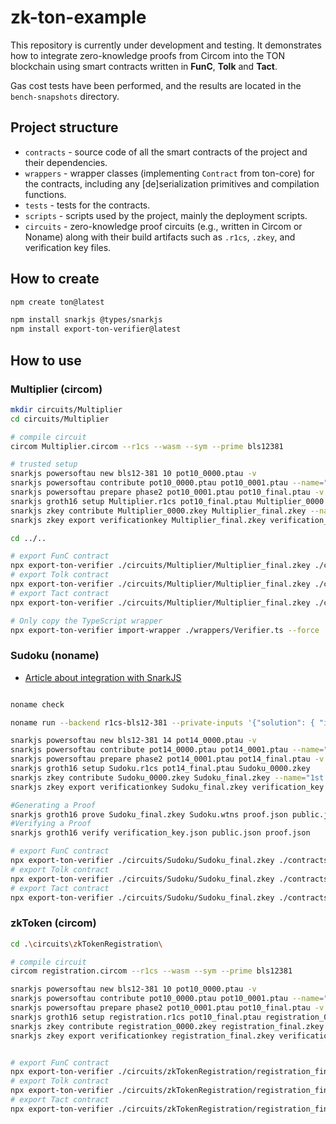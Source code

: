 # zk-ton-example

This repository is currently under development and testing.
It demonstrates how to integrate zero-knowledge proofs from Circom into the TON blockchain using smart contracts written in **FunC**, **Tolk** and **Tact**.

Gas cost tests have been performed, and the results are located in the `bench-snapshots` directory.

## Project structure

- `contracts` - source code of all the smart contracts of the project and their dependencies.
- `wrappers` - wrapper classes (implementing `Contract` from ton-core) for the contracts, including any [de]serialization primitives and compilation functions.
- `tests` - tests for the contracts.
- `scripts` - scripts used by the project, mainly the deployment scripts.
- `circuits` - zero-knowledge proof circuits (e.g., written in Circom or Noname) along with their build artifacts such as `.r1cs`, `.zkey`, and verification key files.

## How to create

```sh
npm create ton@latest

npm install snarkjs @types/snarkjs
npm install export-ton-verifier@latest
```

## How to use

### Multiplier (circom) 

```sh
mkdir circuits/Multiplier
cd circuits/Multiplier

# compile circuit
circom Multiplier.circom --r1cs --wasm --sym --prime bls12381

# trusted setup
snarkjs powersoftau new bls12-381 10 pot10_0000.ptau -v
snarkjs powersoftau contribute pot10_0000.ptau pot10_0001.ptau --name="First contribution" -v -e="some random text"
snarkjs powersoftau prepare phase2 pot10_0001.ptau pot10_final.ptau -v
snarkjs groth16 setup Multiplier.r1cs pot10_final.ptau Multiplier_0000.zkey
snarkjs zkey contribute Multiplier_0000.zkey Multiplier_final.zkey --name="1st Contributor Name" -v -e="some random text"
snarkjs zkey export verificationkey Multiplier_final.zkey verification_key.json

cd ../..

# export FunC contract
npx export-ton-verifier ./circuits/Multiplier/Multiplier_final.zkey ./contracts/verifier_multiplier.fc
# export Tolk contract
npx export-ton-verifier ./circuits/Multiplier/Multiplier_final.zkey ./contracts/verifier_multiplier.tolk --tolk
# export Tact contract
npx export-ton-verifier ./circuits/Multiplier/Multiplier_final.zkey ./contracts/verifier_multiplier.tact --tact

# Only copy the TypeScript wrapper
npx export-ton-verifier import-wrapper ./wrappers/Verifier.ts --force
```

### Sudoku (noname)

- [Article about integration with SnarkJS](https://blog.zksecurity.xyz/posts/noname-r1cs/)

```sh

noname check

noname run --backend r1cs-bls12-381 --private-inputs '{"solution": { "inner": ["9", "5", "3", "6", "2", "1", "7", "8", "4", "1", "4", "8", "7", "5", "9", "2", "6", "3", "2", "7", "6", "8", "3", "4", "9", "5", "1", "3", "6", "9", "2", "7", "5", "4", "1", "8", "4", "8", "5", "9", "1", "6", "3", "7", "2", "7", "1", "2", "3", "4", "8", "6", "9", "5", "6", "3", "7", "1", "8", "2", "5", "4", "9", "5", "2", "1", "4", "9", "7", "8", "3", "6", "8", "9", "4", "5", "6", "3", "1", "2", "7"] }}' --public-inputs '{"grid": { "inner": ["0", "5", "3", "6", "2", "1", "7", "8", "4", "0", "4", "8", "7", "5", "9", "2", "6", "3", "2", "7", "6", "8", "3", "4", "9", "5", "1", "3", "6", "9", "2", "7", "0", "4", "1", "8", "4", "8", "5", "9", "1", "6", "3", "7", "2", "0", "1", "2", "3", "4", "8", "6", "9", "5", "6", "3", "0", "1", "8", "2", "5", "4", "9", "5", "2", "1", "4", "9", "0", "8", "3", "6", "8", "9", "4", "5", "6", "3", "1", "2", "7"] }}'

snarkjs powersoftau new bls12-381 14 pot14_0000.ptau -v
snarkjs powersoftau contribute pot14_0000.ptau pot14_0001.ptau --name="First contribution" -v -e="some random text"
snarkjs powersoftau prepare phase2 pot14_0001.ptau pot14_final.ptau -v
snarkjs groth16 setup Sudoku.r1cs pot14_final.ptau Sudoku_0000.zkey
snarkjs zkey contribute Sudoku_0000.zkey Sudoku_final.zkey --name="1st Contributor Name" -v -e="some random text"
snarkjs zkey export verificationkey Sudoku_final.zkey verification_key.json

#Generating a Proof
snarkjs groth16 prove Sudoku_final.zkey Sudoku.wtns proof.json public.json
#Verifying a Proof
snarkjs groth16 verify verification_key.json public.json proof.json

# export FunC contract
npx export-ton-verifier ./circuits/Sudoku/Sudoku_final.zkey ./contracts/verifier_sudoku.fc
# export Tolk contract
npx export-ton-verifier ./circuits/Sudoku/Sudoku_final.zkey ./contracts/verifier_sudoku.tolk --tolk
# export Tact contract
npx export-ton-verifier ./circuits/Sudoku/Sudoku_final.zkey ./contracts/verifier_sudoku.tact --tact
```

### zkToken (circom)

```sh
cd .\circuits\zkTokenRegistration\

# compile circuit
circom registration.circom --r1cs --wasm --sym --prime bls12381

snarkjs powersoftau new bls12-381 10 pot10_0000.ptau -v
snarkjs powersoftau contribute pot10_0000.ptau pot10_0001.ptau --name="First contribution" -v -e="some random text"
snarkjs powersoftau prepare phase2 pot10_0001.ptau pot10_final.ptau -v
snarkjs groth16 setup registration.r1cs pot10_final.ptau registration_0000.zkey
snarkjs zkey contribute registration_0000.zkey registration_final.zkey --name="1st Contributor Name" -v -e="some random text"
snarkjs zkey export verificationkey registration_final.zkey verification_key.json


# export FunC contract
npx export-ton-verifier ./circuits/zkTokenRegistration/registration_final.zkey ./contracts/verifier_reg.fc
# export Tolk contract
npx export-ton-verifier ./circuits/zkTokenRegistration/registration_final.zkey ./contracts/verifier_reg.tolk --tolk
# export Tact contract
npx export-ton-verifier ./circuits/zkTokenRegistration/registration_final.zkey ./contracts/verifier_reg.tact --tact
```